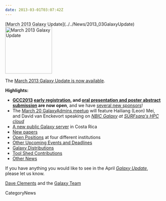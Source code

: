 ```yaml
---
date: 2013-03-01T03:07:42Z
---
```

<div class='newsItemHeader'>[March 2013 Galaxy Update](../../News/2013_03GalaxyUpdate)</div>

<div class='right'><a href='/GalaxyUpdates/2013_03'><img src='/Images/Logos/GalaxyUpdate200.png' alt='March 2013 Galaxy Update' width=150 /></a></div>

The [March 2013 Galaxy Update is now available](../../GalaxyUpdates/2013_03). 

**Highlights:**
* **[GCC2013](/GalaxyUpdates/2013_03#gcc2013) [early registration](/Events/GCC2013/Register), and [oral presentation and poster abstract submission](/Events/GCC2013/Abstracts) are now open**, and we have  [several new sponsors](/GalaxyUpdates/2013_03#sponsorships)!
* The [March 20 GalaxyAdmins meetup](/GalaxyUpdates/2013_03#march-galaxyadmins-web-meetup) will feature Hailiang (Leon) Mei, and David van Enckevort speaking on *[NBIC Galaxy](http://galaxy.nbic.nl/) at [SURFsara's HPC cloud](https://www.surfsara.nl/)* 
* [A new public Galaxy server](/GalaxyUpdates/2013_03#new-public-galaxy-servers) in Costa Rica
* [New papers](/GalaxyUpdates/2013_03#new-papers)
* [Open Positions](/GalaxyUpdates/2013_03#whos-hiring) at four different institutions
* [Other Upcoming Events and Deadlines](/GalaxyUpdates/2013_03#other-upcoming-events-and-deadlines)
* [Galaxy Distributions](/GalaxyUpdates/2013_03#galaxy-distributions)
* [Tool Shed Contributions](/GalaxyUpdates/2013_03#tool-shed-contributions)
* [Other News](/GalaxyUpdates/2013_03#other-news)

If you have anything you would like to see in the April *[Galaxy Update](../../GalaxyUpdates)*, please let us know.

[Dave Clements](/DaveClements) and the [Galaxy Team](../../GalaxyTeam)


CategoryNews
